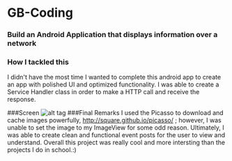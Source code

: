 # GB-Coding

### Build an Android Application that displays information over a network


### How I tackled this

I didn't have the most time I wanted to complete this android app to create an app with polished UI and optimized functionality.
I was able to create a Service Handler class in order to make a HTTP call and receive the response. 


###Screen
![alt tag](https://s3.amazonaws.com/pushbullet-uploads/ujzgkXdMmZw-pC4SU1yiPhAhYg8e7GMkhZxNKgTTTicn/Screenshot_2015-02-24-11-03-05.png)
###Final Remarks 
 I used the Picasso to download and cache images powerfully, http://square.github.io/picasso/ ; however,
I was unable to set the image to my ImageView for some odd reason. Ultimately, I was able to create clean and functional event posts
for the user to view and understand. Overall this project was really cool and more intersting than the projects I do in school.:)

